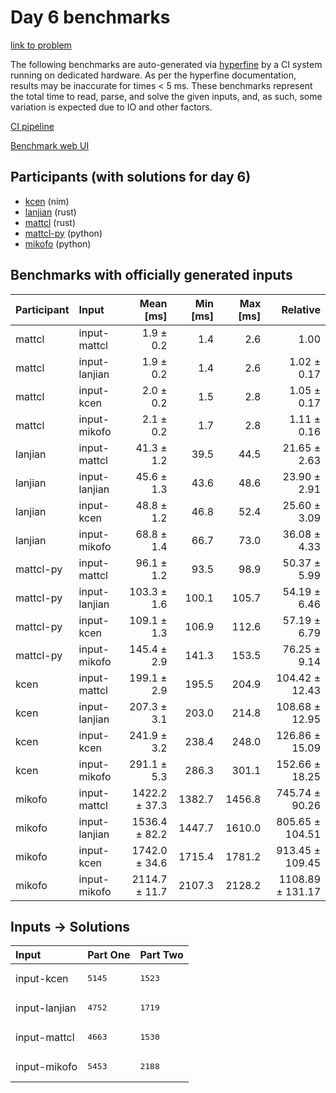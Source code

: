 # Day 6 benchmarks

[link to problem](https://adventofcode.com/2024/day/6)

The following benchmarks are auto-generated via
[hyperfine](https://github.com/sharkdp/hyperfine) by a CI system running on
dedicated hardware. As per the hyperfine documentation, results may be
inaccurate for times < 5 ms. These benchmarks represent the total time to read,
parse, and solve the given inputs, and, as such, some variation is expected due
to IO and other factors.

[CI pipeline](http://ci.papercode.net:8080/teams/main/pipelines/aoc2024)

[Benchmark web UI](https://aoc.ancalagon.black)


## Participants (with solutions for day 6)

- [kcen](https://github.com/kcen/aoc2024) (nim)
- [lanjian](https://github.com/lanjian/aoc-2024) (rust)
- [mattcl](https://github.com/mattcl/aoc2024) (rust)
- [mattcl-py](https://github.com/mattcl/aoc2024-py) (python)
- [mikofo](https://github.com/mikofo/aoc2024) (python)


## Benchmarks with officially generated inputs

| Participant | Input | Mean [ms] | Min [ms] | Max [ms] | Relative |
|:---|:---|---:|---:|---:|---:|
| mattcl | input-mattcl | 1.9 ± 0.2 | 1.4 | 2.6 | 1.00 |
| mattcl | input-lanjian | 1.9 ± 0.2 | 1.4 | 2.6 | 1.02 ± 0.17 |
| mattcl | input-kcen | 2.0 ± 0.2 | 1.5 | 2.8 | 1.05 ± 0.17 |
| mattcl | input-mikofo | 2.1 ± 0.2 | 1.7 | 2.8 | 1.11 ± 0.16 |
| lanjian | input-mattcl | 41.3 ± 1.2 | 39.5 | 44.5 | 21.65 ± 2.63 |
| lanjian | input-lanjian | 45.6 ± 1.3 | 43.6 | 48.6 | 23.90 ± 2.91 |
| lanjian | input-kcen | 48.8 ± 1.2 | 46.8 | 52.4 | 25.60 ± 3.09 |
| lanjian | input-mikofo | 68.8 ± 1.4 | 66.7 | 73.0 | 36.08 ± 4.33 |
| mattcl-py | input-mattcl | 96.1 ± 1.2 | 93.5 | 98.9 | 50.37 ± 5.99 |
| mattcl-py | input-lanjian | 103.3 ± 1.6 | 100.1 | 105.7 | 54.19 ± 6.46 |
| mattcl-py | input-kcen | 109.1 ± 1.3 | 106.9 | 112.6 | 57.19 ± 6.79 |
| mattcl-py | input-mikofo | 145.4 ± 2.9 | 141.3 | 153.5 | 76.25 ± 9.14 |
| kcen | input-mattcl | 199.1 ± 2.9 | 195.5 | 204.9 | 104.42 ± 12.43 |
| kcen | input-lanjian | 207.3 ± 3.1 | 203.0 | 214.8 | 108.68 ± 12.95 |
| kcen | input-kcen | 241.9 ± 3.2 | 238.4 | 248.0 | 126.86 ± 15.09 |
| kcen | input-mikofo | 291.1 ± 5.3 | 286.3 | 301.1 | 152.66 ± 18.25 |
| mikofo | input-mattcl | 1422.2 ± 37.3 | 1382.7 | 1456.8 | 745.74 ± 90.26 |
| mikofo | input-lanjian | 1536.4 ± 82.2 | 1447.7 | 1610.0 | 805.65 ± 104.51 |
| mikofo | input-kcen | 1742.0 ± 34.6 | 1715.4 | 1781.2 | 913.45 ± 109.45 |
| mikofo | input-mikofo | 2114.7 ± 11.7 | 2107.3 | 2128.2 | 1108.89 ± 131.17 |


## Inputs -> Solutions

| Input | Part One | Part Two |
|:---|:---|:---|
|input-kcen|<pre>5145</pre>|<pre>1523</pre>|
|input-lanjian|<pre>4752</pre>|<pre>1719</pre>|
|input-mattcl|<pre>4663</pre>|<pre>1530</pre>|
|input-mikofo|<pre>5453</pre>|<pre>2188</pre>|